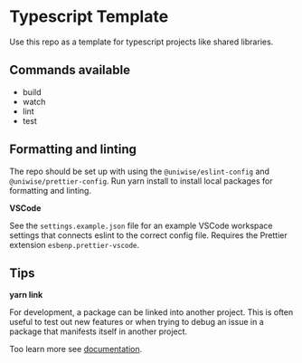 # Typescript Template

Use this repo as a template for typescript projects like shared libraries.

## Commands available

- build
- watch
- lint
- test


## Formatting and linting

The repo should be set up with using the `@uniwise/eslint-config` and `@uniwise/prettier-config`. Run yarn install to install local packages for formatting and linting.

**VSCode**

See the `settings.example.json` file for an example VSCode workspace settings that connects eslint to the correct config file. Requires the Prettier extension `esbenp.prettier-vscode`.

## Tips

**yarn link**

For development, a package can be linked into another project. This is often useful to test out new features or when trying to debug an issue in a package that manifests itself in another project.

Too learn more see [documentation](https://classic.yarnpkg.com/en/docs/cli/link/).
